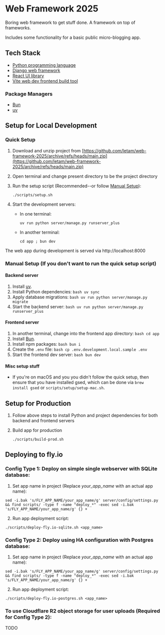 # Web Framework 2025
Boring web framework to get stuff done. A framework on top of frameworks.

Includes some functionality for a basic public micro-blogging app.

## Tech Stack
- [Python programming language](https://www.python.org/)
- [Django web framework](https://www.djangoproject.com/)
- [React UI library](https://react.dev/)
- [Vite web dev frontend build tool](https://vite.dev/)

### Package Managers
- [Bun](https://bun.sh)
- [uv](https://docs.astral.sh/uv/)

## Setup for Local Development

### Quick Setup
1. Download and unzip project from [https://github.com/letam/web-framework-2025/archive/refs/heads/main.zip](https://github.com/letam/web-framework-2025/archive/refs/heads/main.zip)

2. Open terminal and change present directory to be the project directory

3. Run the setup script (Recommended--or follow [Manual Setup](#manual-setup)):
	```
	./scripts/setup.sh
	```

4. Start the development servers:
	- In one terminal:
		```
		uv run python server/manage.py runserver_plus
		```
	- In another terminal:
		```
		cd app ; bun dev
		```

The web app during development is served via http://localhost:8000

### Manual Setup (If you don't want to run the quick setup script)

#### Backend server
1. Install [uv](https://docs.astral.sh/uv/getting-started/installation/).
2. Install Python dependencies:
		```bash
		uv sync
		```
3. Apply database migrations:
		```bash
		uv run python server/manage.py migrate
		```
4. Start the backend server:
		```bash
		uv run python server/manage.py runserver_plus
		```

#### Frontend server
1. In another terminal, change into the frontend app directory:
		```bash
		cd app
		```
2. Install [Bun](https://bun.sh).
3. Install npm packages:
		```bash
		bun i
		```
4. Create the `.env` file:
		```bash
		cp .env.development.local.sample .env
		```
5. Start the frontend dev server:
		```bash
		bun dev
		```

#### Misc setup stuff

- If you're on macOS and you you didn't follow the quick setup, then ensure that you have installed gsed, which can be done via `brew install gsed` or `scripts/setup/setup-mac.sh`.

## Setup for Production

1. Follow above steps to install Python and project dependencies for both backend and frontend servers

2. Build app for production
	```
	./scripts/build-prod.sh
	```

## Deploying to fly.io

### Config Type 1: Deploy on simple single webserver with SQLite database:

1. Set app name in project (Replace *your_app_name* with an actual app name):
```
sed -i.bak 's/FLY_APP_NAME/your_app_name/g' server/config/settings.py && find scripts/ -type f -name "deploy_*" -exec sed -i.bak 's/FLY_APP_NAME/your_app_name/g' {} +
```

2. Run app deployment script:
```
./scripts/deploy-fly.io-sqlite.sh <app_name>
```

### Config Type 2: Deploy using HA configuration with Postgres database:

1. Set app name in project (Replace *your_app_name* with an actual app name):
```
sed -i.bak 's/FLY_APP_NAME/your_app_name/g' server/config/settings.py && find scripts/ -type f -name "deploy_*" -exec sed -i.bak 's/FLY_APP_NAME/your_app_name/g' {} +
```

2. Run app deployment script:
```
./scripts/deploy-fly.io-postgres.sh <app_name>
```

### To use Cloudflare R2 object storage for user uploads (Required for Config Type 2):

TODO
